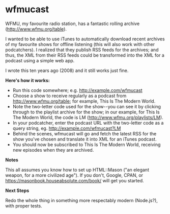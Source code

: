 # wfmucast

WFMU, my favourite radio station, has a fantastic rolling archive (http://www.wfmu.org/table).

I wanted to be able to use iTunes to automatically download recent archives of
my favourite shows for offline listening (this will also work with other
podcatchers). I realized that they publish RSS feeds for the archives; and
thus, the XML from their RSS feeds could be transformed into the XML for a
podcast using a simple web app.

I wrote this ten years ago (2008) and it still works just fine.

**Here's how it works:**

* Run this code somewhere; e.g. http://example.com/wfmucast
* Choose a show to receive regularly as a podcast from http://www.wfmu.org/table; for example, This Is The Modern World.
* Note the two-letter code used for the show--you can see it by clicking through to the playlist archive for the show; in our example, for This Is The Modern World, the code is LM (http://www.wfmu.org/playlists/LM).
* In your podcatcher, enter the podcast URL with the two-letter code as a query string, eg. http://example.com/wfmucast?LM
* Behind the scenes, wfmucast will go and fetch the latest RSS for the show you've chosen and translate it into XML for an iTunes podcast.
* You should now be subscribed to This Is The Modern World, receiving new episodes when they are archived.

**Notes**

This all assumes you know how to set up HTML::Mason ("an elegant weapon, for a
more civilized age"). If you don't, Google, CPAN, or
https://masonbook.houseabsolute.com/book/ will get you started.

**Next Steps**

Redo the whole thing in something more respectably modern (Node.js?), with proper tests.

